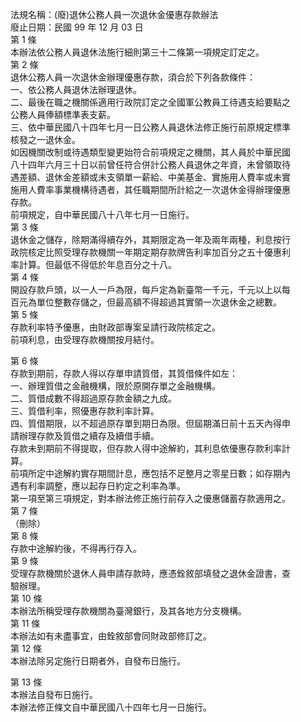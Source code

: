 法規名稱：(廢)退休公務人員一次退休金優惠存款辦法  
廢止日期：民國 99 年 12 月 03 日  
第 1 條  
本辦法依公務人員退休法施行細則第三十二條第一項規定訂定之。  
第 2 條  
退休公務人員一次退休金辦理優惠存款，須合於下列各款條件：  
一、依公務人員退休法辦理退休。  
二、最後在職之機關係適用行政院訂定之全國軍公教員工待遇支給要點之  
公務人員俸額標準表支薪。  
三、依中華民國八十四年七月一日公務人員退休法修正施行前原規定標準  
核發之一退休金。  
如因機關改制或待遇類型變更始符合前項規定之機關，其人員於中華民國  
八十四年六月三十日以前曾任符合併計公務人員退休之年資，未曾領取待  
遇差額、退休金差額或未支領單一薪給、中美基金、實施用人費率或未實  
施用人費率事業機構待遇者，其任職期間所計給之一次退休金得辦理優惠  
存款。  
前項規定，自中華民國八十八年七月一日施行。  
第 3 條  
退休金之儲存，除期滿得續存外，其期限定為一年及兩年兩種，利息按行  
政院核定比照受理存款機關一年期定期存款牌告利率加百分之五十優惠利  
率計算。但最低不得低於年息百分之十八。  
第 4 條  
開設存款戶頭，以一人一戶為限，每戶定為新臺幣一千元，千元以上以每  
百元為單位整數存儲之，但最高額不得超過其實領一次退休金之總數。  
第 5 條  
存款利率特予優惠，由財政部專案呈請行政院核定之。  
前項利息，由受理存款機關按月結付。  


第 6 條  
存款到期前，存款人得以存單申請質借，其質借條件如左：  
一、辦理質借之金融機構，限於原開存單之金融機構。  
二、質借成數不得超過原存款金額之九成。  
三、質借利率，照優惠存款利率計算。  
四、質借期限，以不超過原存單到期日為限。但屆期滿日前十五天內得申  
請辦理存款及質借之續存及續借手續。  
存款未到期前不得提取，但存款人得中途解約，其利息依優惠存款利率計  
算。  
前項所定中途解約實存期間計息，應包括不足整月之零星日數；如存期內  
遇有利率調整，應以起存日約定之利率為準。  
第一項至第三項規定，對本辦法修正施行前存入之優惠儲蓄存款適用之。  
第 7 條  
（刪除）  
第 8 條  
存款中途解約後，不得再行存入。  
第 9 條  
受理存款機關於退休人員申請存款時，應憑銓敘部填發之退休金證書，查  
驗辦理。  
第 10 條  
本辦法所稱受理存款機關為臺灣銀行，及其各地方分支機構。  
第 11 條  
本辦法如有未盡事宜，由銓敘部會同財政部修訂之。  
第 12 條  
本辦法除另定施行日期者外，自發布日施行。  


第 13 條  
本辦法自發布日施行。  
本辦法修正條文自中華民國八十四年七月一日施行。  


